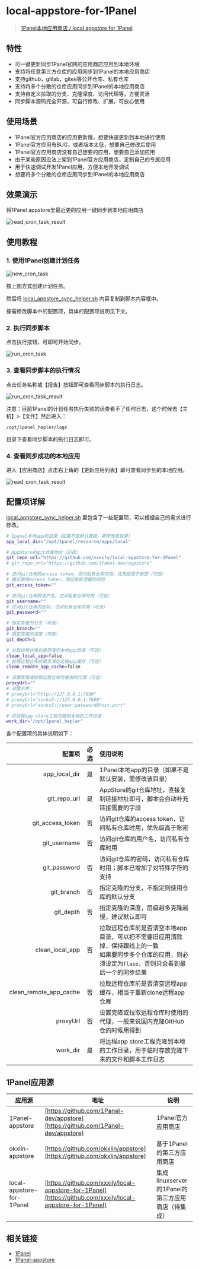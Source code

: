 # local-appstore-for-1Panel

> [1Panel本地应用商店 / local appstore for 1Panel](https://github.com/xxxily/local-appstore-for-1Panel/blob/main/local_appstore_sync_helper.sh)

## 特性

- 可一键更新同步1Panel官网的应用商店应用到本地环境
- 支持将任意第三方仓库的应用同步到1Panel的本地应用商店
- 支持github，gitlab，gitee等公开仓库、私有仓库
- 支持将多个分散的仓库应用同步到1Panel的本地应用商店
- 支持自定义拉取的分支、克隆深度、访问代理等，方便灵活
- 同步脚本源码完全开源，可自行修改、扩展，可放心使用

## 使用场景

- 1Panel官方应用商店的应用更新慢，想要快速更新到本地进行使用
- 1Panel官方应用有BUG，或者版本太低，想要自己修改后使用
- 1Panel官方应用商店没有自己想要的应用，想要自己添加应用
- 由于某些原因没法上架到1Panel官方应用商店，定制自己的专属应用
- 用于快速调试开发1Panel应用，方便本地开发调试
- 想要将多个分散的仓库应用同步到1Panel的本地应用商店

## 效果演示

将1Panel appstore里最近更的应用一键同步到本地应用商店

![read_cron_task_result](https://raw.githubusercontent.com/xxxily/local-appstore-for-1Panel/main/docs/img/read_cron_task_result.png)

## 使用教程

### 1. 使用1Panel创建计划任务

![new_cron_task](https://raw.githubusercontent.com/xxxily/local-appstore-for-1Panel/main/docs/img/new_cron_task.png)

按上图方式创建计划任务。  

然后将 [local_appstore_sync_helper.sh](https://github.com/xxxily/local-appstore-for-1Panel/blob/main/local_appstore_sync_helper.sh) 内容复制到脚本内容框中。  

按需修改脚本中的配置项，具体的配置项说明见下文。

### 2. 执行同步脚本

点击执行按钮，可即可开始同步。

![run_cron_task](https://raw.githubusercontent.com/xxxily/local-appstore-for-1Panel/main/docs/img/run_cron_task.png)

### 3. 查看同步脚本的执行情况

点击任务名称或【报告】按钮即可查看同步脚本的执行日志。

![run_cron_task_result](https://raw.githubusercontent.com/xxxily/local-appstore-for-1Panel/main/docs/img/run_cron_task_result.png)

注意：目前1Panel的计划任务执行失败的话查看不了任何日志，这个时候去【主机】>【文件】然后进入：  

`/opt/1panel_hepler/logs`  

目录下查看同步脚本的执行日志即可。

### 4. 查看同步成功的本地应用

进入【应用商店】点击右上角的【更新应用列表】即可查看同步到的本地应用。

![read_cron_task_result](https://raw.githubusercontent.com/xxxily/local-appstore-for-1Panel/main/docs/img/read_cron_task_result.png)

## 配置项详解

[local_appstore_sync_helper.sh](https://github.com/xxxily/local-appstore-for-1Panel/blob/main/local_appstore_sync_helper.sh) 里包含了一些配置项，可以根据自己的需求进行修改。

```bash
# 1panel本地app的目录（如果不是默认安装，需修改该目录）
app_local_dir="/opt/1panel/resource/apps/local"

# AppStore的git仓库地址（必选）
git_repo_url="https://github.com/xxxily/local-appstore-for-1Panel"
# git_repo_url="https://github.com/1Panel-dev/appstore"

# 访问git仓库的access token，访问私有仓库时用，优先级高于账密（可选）
# 建议使用access token，降低账密泄露的风险
git_access_token=""

# 访问git仓库的用户名，访问私有仓库时用（可选）
git_username=""
# 访问git仓库的密码，访问私有仓库时用（可选）
git_password=""

# 指定克隆的分支（可选）
git_branch=""
# 指定克隆的深度（可选）
git_depth=1

# 拉取远程仓库前是否清空本地app目录（可选）
clean_local_app=false
# 拉取远程仓库前是否清空远程app缓存（可选）
clean_remote_app_cache=false

# 设置克隆或拉取远程仓库时使用的代理（可选）
proxyUrl=""
# 设置示例：
# proxyUrl="http://127.0.0.1:7890"
# proxyUrl="socks5://127.0.0.1:7890"
# proxyUrl="socks5://user:password@host:port"

# 将远程app store工程克隆到本地的工作目录
work_dir="/opt/1panel_hepler"
```

各个配置项的具体说明如下：

| 配置项 | 必选 | 使用说明 |
| ---: | :---: | :--- |
| app_local_dir | 是 | 1Panel本地app的目录（如果不是默认安装，需修改该目录） |
| git_repo_url | 是 | AppStore的git仓库地址，直接复制链接地址即可，脚本会自动补充链接需要的字段 |
| git_access_token | 否 | 访问git仓库的access token，访问私有仓库时用，优先级高于账密 |
| git_username | 否 | 访问git仓库的用户名，访问私有仓库时用 |
| git_password | 否 | 访问git仓库的密码，访问私有仓库时用；脚本已增加了对特殊字符的支持 |
| git_branch | 否 | 指定克隆的分支，不指定则使用仓库的默认分支 |
| git_depth | 否 | 指定克隆的深度，层级越多克隆越慢，建议默认即可 |
| clean_local_app | 否 | 拉取远程仓库前是否清空本地app目录，可以把不需要旧应用清除掉，保持跟线上的一致<br />如果要同步多个仓库的应用，则必须设定为`flase`，否则只会看到最后一个的同步结果 |
| clean_remote_app_cache | 否 | 拉取远程仓库前是否清空远程app缓存，相当于重新clone远程app仓库 |
| proxyUrl | 否 | 设置克隆或拉取远程仓库时使用的代理，一般来说国内克隆GitHub仓的时候用得到 |
| work_dir | 是 | 将远程app store工程克隆到本地的工作目录，用于临时存放克隆下来的文件和脚本工作日志 |

## 1Panel应用源

| 应用源 | 地址 | 说明 |
| --- | --- | --- |
| 1Panel-appstore | [https://github.com/1Panel-dev/appstore](https://github.com/1Panel-dev/appstore) | 1Panel官方应用商店 |
| okxlin-appstore | [https://github.com/okxlin/appstore](https://github.com/okxlin/appstore) | 基于1Panel的第三方应用商店 |
| local-appstore-for-1Panel | [https://github.com/xxxily/local-appstore-for-1Panel](https://github.com/xxxily/local-appstore-for-1Panel) | 集成linuxserver的1Panel的第三方应用商店（待集成） |

## 相关链接

- [1Panel](https://github.com/1Panel-dev/1Panel)
- [1Panel-appstore](https://github.com/1Panel-dev/appstore)

